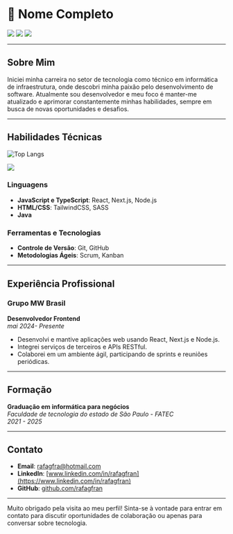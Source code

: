 # 📄 Nome Completo

<div> 
  <a href = "mailto:rafagfra@hotmail.com"><img src="https://img.shields.io/badge/Gmail-D14836?style=for-the-badge&logo=gmail&logoColor=white"></a>
  <a href=https://www.linkedin.com/in/rafael-g-francisco-90a886210/ target="_blank"><img src="https://img.shields.io/badge/-LinkedIn-%230077B5?style=for-the-badge&logo=linkedin&logoColor=white" target="_blank"></a> 
  <a href="https://wa.me/17992849794"><img src="https://img.shields.io/badge/WhatsApp-25D366?style=for-the-badge&logo=whatsapp&logoColor=white"></a>
</div>

---

## Sobre Mim

Iniciei minha carreira no setor de tecnologia como técnico em informática de infraestrutura, onde descobri minha paixão pelo desenvolvimento de software. Atualmente sou desenvolvedor e meu foco é manter-me atualizado e aprimorar constantemente minhas habilidades, sempre em busca de novas oportunidades e desafios. 

---

## Habilidades Técnicas

<!--![Rafael GitHub stats](https://github-readme-stats.vercel.app/api?username=rafagfran&show_icons=true&theme=tokyonight&hide=prs&rank_icon=github)-->
![Top Langs](https://github-readme-stats.vercel.app/api/top-langs/?username=rafagfran&layout=compact&theme=tokyonight)
<div>
<p align="left">
  <a href="https://developer.mozilla.org/pt-BR/docs/Web/HTML">
    <img src="https://skillicons.dev/icons?i=html,css,js,nodejs,react,java,git" />
  </a>
</p>
</div>


### Linguagens

- **JavaScript e TypeScript**: React, Next.js, Node.js
- **HTML/CSS**: TailwindCSS, SASS
- **Java**

### Ferramentas e Tecnologias

- **Controle de Versão**: Git, GitHub
- **Metodologias Ágeis**: Scrum, Kanban

---

## Experiência Profissional

### Grupo MW Brasil

**Desenvolvedor Frontend**  
*mai 2024- Presente*

- Desenvolvi e mantive aplicações web usando React, Next.js e Node.js.
- Integrei serviços de terceiros e APIs RESTful.
- Colaborei em um ambiente ágil, participando de sprints e reuniões periódicas.

---

## Formação

**Graduação em informática para negócios**  
*Faculdade de tecnologia do estado de São Paulo - FATEC*  
*2021 - 2025*

---

## Contato

- **Email**: [rafagfra@hotmail.com](mailto:rafagfra@hotmail.com)
- **LinkedIn**: [www.linkedin.com/in/rafagfran](https://www.linkedin.com/in/rafagfran)
- **GitHub**: [github.com/rafagfran](https://github.com/rafagfran)

---

Muito obrigado pela visita ao meu perfil! Sinta-se à vontade para entrar em contato para discutir oportunidades de colaboração ou apenas para conversar sobre tecnologia.

